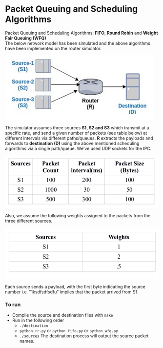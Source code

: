 # Packet Queuing and Scheduling Algorithms
Packet Queuing and Scheduling Algorithms: **FIFO**, **Round Robin** and **Weight Fair Queuing (WFQ)**  
The below network model has been simulated and the above algorithms have been implemented on the router simulator.  

<img src="images/structure.png"> </img>

The simulator assumes three sources **S1, S2 and S3** which transmit at a specific rate, and send a given number of packets (see table below) at different intervals via different paths/queues. **R** extracts the payloads and forwards to **destination (D)**   using the above mentioned scheduling algorithms via a single path/queue. We've used UDP sockets for the IPC.  

<img src="images/frequency.png"> </img>

Also, we assume the following weights assigned to the packets from the three different sources.  

<img src="images/weights.png"> </img>

Each source sends a payload, with the first byte indicating the source number i.e. "1ksdfsdfsdfu" implies that the packet arrived from S1.  

### To run
- Compile the source and destination files with `make`
- Run in the following order  
  - `./destination`
  - `python rr.py` or `python fifo.py` or `python wfq.py`
  - `./sources`
The destination process will output the source packet names.
